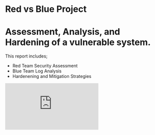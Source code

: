 # Red vs Blue Project
# Assessment, Analysis, and Hardening of a vulnerable system.

This report includes;

- Red Team Security Assessment
- Blue Team Log Analysis
- Hardenening and Mitigation Strategies

![Red vs Blue PowerPoint](https://github.com/Hunter488/RedvsBlueProject/blob/main/Red%20vs.%20Blue%20Team%20PPT.pdf)

